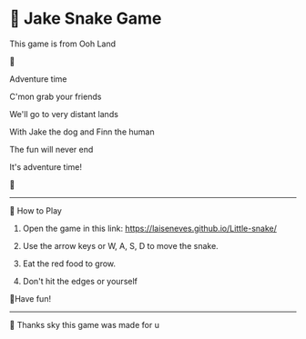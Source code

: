 # 🥪 Jake Snake Game
This game is from Ooh Land 


🎵

Adventure time

C'mon grab your friends

We'll go to very distant lands

With Jake the dog and Finn the human

The fun will never end

It's adventure time!

🎵

_______________________________________________________________________________________________________________________________________________________________________________________
🐝 How to Play

1. Open the game in this link: [https://laiseneves.github.io/Little-snake/ ](https://laiseneves.github.io/Jake-Snake-Game/)
  
2. Use the arrow keys or W, A, S, D to move the snake.

3. Eat the red food to grow.

4. Don't hit the edges or yourself


🍭Have fun! 
__________________________________________________________________________________________________________________________________________________________________________________________

👑 Thanks sky this game was made for u 





